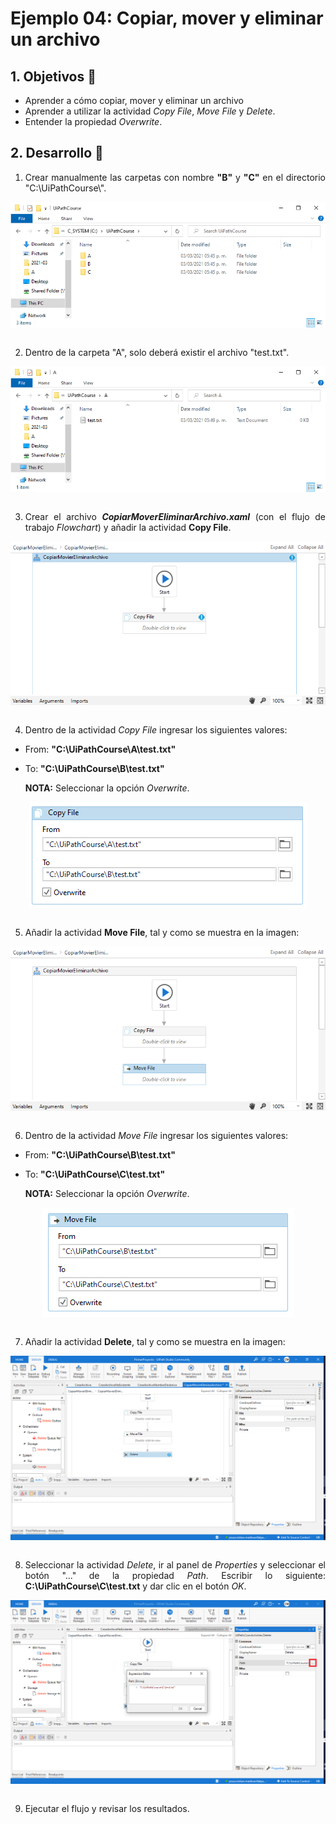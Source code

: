 # Ejemplo 04: Copiar, mover y eliminar un archivo

<div style="text-align: justify;">

## 1. Objetivos :dart:

- Aprender a cómo copiar, mover y eliminar un archivo
- Aprender a utilizar la actividad *Copy File*, *Move File* y *Delete*.
- Entender la propiedad *Overwrite*.

## 2. Desarrollo :hammer:

1. Crear manualmente las carpetas con nombre **"B"** y **"C"** en el directorio "C:\UiPathCourse\\".

<div align="center">

<img src="assets/image01.png" align="center">

</div>

<br>

2. Dentro de la carpeta "A", solo deberá existir el archivo "test.txt".

<div align="center">

<img src="assets/image02.png" align="center">

</div>

<br>

3. Crear el archivo ***CopiarMoverEliminarArchivo.xaml*** (con el flujo de trabajo *Flowchart*) y añadir la actividad **Copy File**.

<div align="center">

<img src="assets/image03.png" align="center">

</div>

<br>

4. Dentro de la actividad *Copy File* ingresar los siguientes valores:

- From: **"C:\UiPathCourse\A\test.txt"**
- To: **"C:\UiPathCourse\B\test.txt"**

    **NOTA:** Seleccionar la opción *Overwrite*.

<div align="center">

<img src="assets/image04.png" align="center">

</div>

<br>

5. Añadir la actividad **Move File**, tal y como se muestra en la imagen:

<div align="center">

<img src="assets/image05.png" align="center">

</div>

<br>

6. Dentro de la actividad *Move File* ingresar los siguientes valores:

- From: **"C:\UiPathCourse\B\test.txt"**
- To: **"C:\UiPathCourse\C\test.txt"**

    **NOTA:** Seleccionar la opción *Overwrite*.

<div align="center">

<img src="assets/image06.png" align="center">

</div>

<br>

7. Añadir la actividad **Delete**, tal y como se muestra en la imagen:

<div align="center">

<img src="assets/image07.png" align="center">

</div>

<br>

8. Seleccionar la actividad *Delete*, ir al panel de *Properties* y seleccionar el botón "..." de la propiedad *Path*. Escribir lo siguiente: **C:\UiPathCourse\C\test.txt** y dar clic en el botón *OK*.

<div align="center">

<img src="assets/image08.png" align="center">

</div>

<br>

9. Ejecutar el flujo y revisar los resultados.


</div>